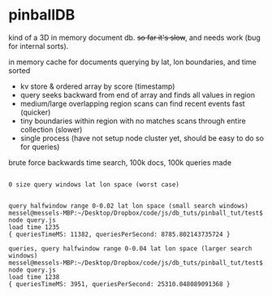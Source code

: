 # pinballDB

kind of a 3D in memory document db. ~~so far it's slow~~, and needs work (bug for internal sorts).

in memory cache for documents querying by lat, lon boundaries, and time sorted
  * kv store & ordered array by score (timestamp)
  * query seeks backward from end of array and finds all values in region
  * medium/large overlapping region scans can find recent events fast (quicker)
  * tiny boundaries within region with no matches scans through entire collection (slower)
  * single process (have not setup node cluster yet, should be easy to do so for queries)



brute force backwards time search, 100k docs, 100k queries made
```

0 size query windows lat lon space (worst case)


query halfwindow range 0-0.02 lat lon space (small search windows)
messel@messels-MBP:~/Desktop/Dropbox/code/js/db_tuts/pinball_tut/test$ node query.js 
load time 1235
{ queriesTimeMS: 11382, queriesPerSecond: 8785.802143735724 }

queries, query halfwindow range 0-0.04 lat lon space (larger search windows)
messel@messels-MBP:~/Desktop/Dropbox/code/js/db_tuts/pinball_tut/test$ node query.js 
load time 1238
{ queriesTimeMS: 3951, queriesPerSecond: 25310.048089091368 }


```
  
  
